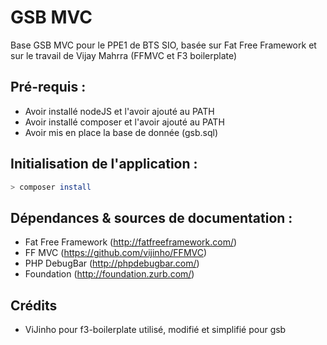 # GSB MVC

Base GSB MVC pour le PPE1 de BTS SIO, basée sur Fat Free Framework et sur le travail de Vijay Mahrra (FFMVC et F3 boilerplate)

## Pré-requis :
- Avoir installé nodeJS et l'avoir ajouté au PATH
- Avoir installé composer et l'avoir ajouté au PATH
- Avoir mis en place la base de donnée (gsb.sql)

## Initialisation de l'application :
```sh
> composer install
```

## Dépendances & sources de documentation :
- Fat Free Framework (http://fatfreeframework.com/)
- FF MVC (https://github.com/vijinho/FFMVC)
- PHP DebugBar (http://phpdebugbar.com/)
- Foundation (http://foundation.zurb.com/)

## Crédits
- ViJinho pour f3-boilerplate utilisé, modifié et simplifié pour gsb

